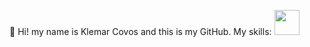 👋 Hi! my name is Klemar Covos and this is my GitHub.
My skills:
<img src="https://cdn.jsdelivr.net/gh/devicons/devicon/icons/python/python-plain.svg" hight="40" width="40px" color="blue"/>
